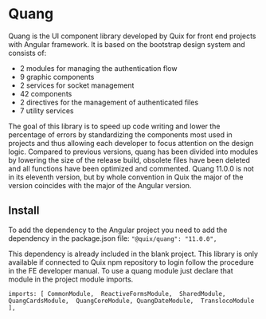 # Quang

Quang is the UI component library developed by Quix for front end projects with Angular framework. It is based on the
bootstrap design system and consists of:

* 2 modules for managing the authentication flow
* 9 graphic components
* 2 services for socket management
* 42 components
* 2 directives for the management of authenticated files
* 7 utility services

The goal of this library is to speed up code writing and lower the percentage of errors by standardizing the components
most used in projects and thus allowing each developer to focus attention on the design logic. Compared to previous
versions, quang has been divided into modules by lowering the size of the release build, obsolete files have been
deleted and all functions have been optimized and commented. Quang 11.0.0 is not in its eleventh version, but by whole
convention in Quix the major of the version coincides with the major of the Angular version.

## Install

To add the dependency to the Angular project you need to add the dependency in the package.json file:
`"@quix/quang": "11.0.0",`

This dependency is already included in the blank project. This library is only available if connected to Quix npm
repository to login follow the procedure in the FE developer manual. To use a quang module just declare that module in
the project module imports.

`imports: [
CommonModule, 
ReactiveFormsModule, 
SharedModule, 
QuangCardsModule, 
QuangCoreModule,
QuangDateModule, 
TranslocoModule
],`

